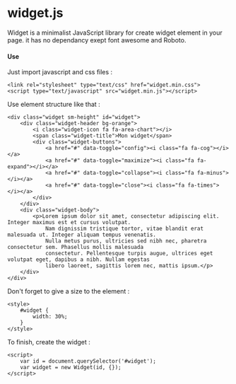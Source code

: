 # widget.js


Widget is a minimalist JavaScript library for create widget element in your page.
it has no dependancy exept font awesome and Roboto.

#### Use

Just import javascript and css files :


    <link rel="stylesheet" type="text/css" href="widget.min.css">
    <script type="text/javascript" src="widget.min.js"></script>

Use element structure like that :


    <div class="widget sm-height" id="widget">
        <div class="widget-header bg-orange">
            <i class="widget-icon fa fa-area-chart"></i>
            <span class="widget-title">Mon widget</span>
            <div class="widget-buttons">
                <a href="#" data-toggle="config"><i class="fa fa-cog"></i></a>
                <a href="#" data-toggle="maximize"><i class="fa fa-expand"></i></a>
                <a href="#" data-toggle="collapse"><i class="fa fa-minus"></i></a>
                <a href="#" data-toggle="close"><i class="fa fa-times"></i></a>
            </div>
        </div>
        <div class="widget-body">
            <p>Lorem ipsum dolor sit amet, consectetur adipiscing elit. Integer maximus est et cursus volutpat.
                Nam dignissim tristique tortor, vitae blandit erat malesuada ut. Integer aliquam tempus venenatis.
                Nulla metus purus, ultricies sed nibh nec, pharetra consectetur sem. Phasellus mollis malesuada
                consectetur. Pellentesque turpis augue, ultrices eget volutpat eget, dapibus a nibh. Nullam egestas
                libero laoreet, sagittis lorem nec, mattis ipsum.</p>
        </div>
    </div>

Don't forget to give a size to the element :


    <style>
        #widget {
            width: 30%;
        }
    </style>

To finish, create the widget :


    <script>
        var id = document.querySelector('#widget');
        var widget = new Widget(id, {});
    </script>